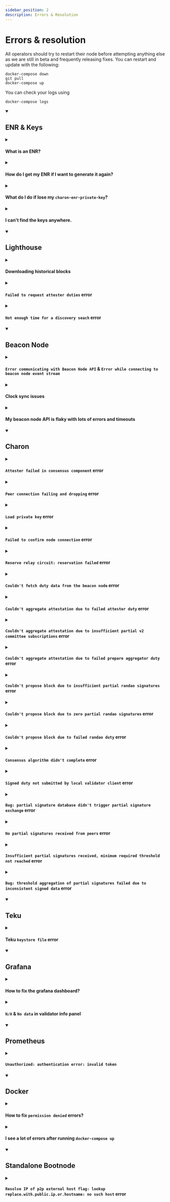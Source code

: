 ```yaml
---
sidebar_position: 2
description: Errors & Resolution 
---
```


# Errors & resolution
All operators should try to restart their node before attempting anything else as we are still in beta and frequently releasing fixes. You can restart and update with the following:
```
docker-compose down
git pull
docker-compose up
```
You can check your logs using
```
docker-compose logs
```

<details open>
<summary><h2>ENR & Keys</h2></summary>
<details>

<summary><h4>What is an ENR?</h4></summary>

An ENR is shorthand for an <a href="https://eips.ethereum.org/EIPS/eip-778">Ethereum Node Record</a>. It is a way to represent a node on a public network, with a reliable mechanism to update its information. 

At Obol we use ENRs to identify charon nodes to one another such that they can form clusters with the right charon nodes and not impostors.

ENRs have private keys they use to sign updates to the [data contained](https://enr-viewer.com/) in their ENR. This private key is by default found at `.charon/charon-enr-private-key`, and should be kept secure, and not checked into version control. An ENR looks something like this:

```
enr:-JG4QAgAOXjGFcTIkXBO30aUMzg2YSo1CYV0OH8Sf2s7zA2kFjVC9ZQ_jZZItdE8gA-tUXW-rWGDqEcoQkeJ98Pw7GaGAYFI7eoegmlkgnY0gmlwhCKNyGGJc2VjcDI1NmsxoQI6SQlzw3WGZ_VxFHLhawQFhCK8Aw7Z0zq8IABksuJEJIN0Y3CCPoODdWRwgj6E
```
</details>
<details>
<summary><h4>How do I get my ENR if I want to generate it again?</h4></summary>
<ul>
<li><code>cd</code> to the directory where your private keys are located (ex: <code>cd /path/to/charon/enr/private/key</code>)</li>
<li>Run <code>docker run --rm -v "$(pwd):/opt/charon" obolnetwork/charon:latest enr</code>. This prints the ENR on your screen.</li>
<li>Please note that this ENR is not the same as the one generated when you created it for the first time. This is because the process of generating ENRs includes the current timestamp.</li></ul>
</details>

<details>
    <summary><h4>What do I do if lose my <code>charon-enr-private-key</code>?</h4></summary>
<ul>
<li>For now, ENR rotation/replacement is not supported, it will be supported in a future release.</li>
<li>Therefore, it's advised to always keep a backup of your <code>private-key</code> in a secure location (ex: cloud storage, USB Flash drive etc.)</li></ul>
</details>

<details>
<summary><h4>I can't find the keys anywhere.</h4></summary>
<ul>
<li>The <code>charon-enr-private-key</code> is generated inside a hidden folder <code>.charon</code>.</li>
<li>To view it, run <code>ls -al</code> in your terminal.</li>
<li>You can then copy the key to your <code>~/Downloads</code> folder for easy access by running <code>cp .charon/charon-enr-private-key ~/Downloads</code>. This step maybe a bit different for windows.</li>
<li>Else, if you are on <code>macOS</code>, press <code>Cmd + Shift + . </code> to view the <code>.charon</code> folder in the finder application.</li></ul>
</details>
</details>

<details open>
<summary><h2>Lighthouse</h2></summary>
<details>
<summary><h4>Downloading historical blocks</h4></summary>
This means that Lighthouse is still syncing which will throw a lot of errors down the line. Wait for the sync before moving further.
</details>

<details>
<summary><h4><code>Failed to request attester duties</code> error</h4></summary>
Indicates there is something wrong with your lighthouse beacon node.

This might be because the request buffer is full as your node is never starting consensus since it never gets the duties.
</details>

<details>
<summary><h4><code>Not enough time for a discovery seach</code> error</h4></summary>
This could be linked to a internet connection being to slow or relying on a slow third-party service such as Infura.
</details>
</details>

<details open>
<summary><h2>Beacon Node</h2></summary>
<details>
<summary><h4><code>Error communicating with Beacon Node API</code> & <code>Error while connecting to beacon node event stream</code></h4></summary>
This is likely due to lighthouse not done syncing, wait and try again once synced.

Can also be linked to Teku keystore issue.
</details>

<details>
<summary><h4>Clock sync issues</h4></summary>
Either your clock server time is off, or you are talking to a remote beacon client that is super slow (this is why we advise against using services like infura).
</details>

<details>
<summary><h4>My beacon node API is flaky with lots of errors and timeouts</h4></summary>
A good quality beacon node API is critical to validator performance. It is always advised to run your own beacon node to ensure low latencies to boost validator performance. 

Using 3rd party services like Infura's beacon node API has significant disadvantages since the quality is often low. Requests often return 500s or timeout (Charon times out after 2s). This results in lots of warnings and errors and failed duties. 

We are working on an [issue](https://github.com/ObolNetwork/charon/issues/960) to mitigate against this, but running a local beacon node is still always preferred. We are not yet considering increasing the 2s timeout since that can have knock-on effects.
</details>

</details>

<details open>
<summary><h2>Charon</h2></summary>
<details>
<summary><h4><code>Attester failed in consensus component</code> error</h4></summary>
The required number of operators defined in your cluster-lock file is probably not online to sign successfully. Make sure all operators are running the latest version of charon.

To check if some peers are not online:

<code>docker logs charon-distributed-validator-node-charon-1 2>&1 | grep 'absent'</code>
</details>

<details>
<summary><h4><code>Peer connection failing and dropping</code> error</h4></summary>

Should be fixed in the latest version of Charon, upgrade and restart your node. Likely linked to Obol bootnode infrastructure. You can also try to [run your own bootnode](https://docs.obol.tech/docs/next/int/quickstart/group/quickstart-group-launchpad#self-host-a-bootnode).
</details>

<details>
<summary><h4><code>Load private key</code> error</h4></summary>
Make sure you have successfully run a DKG before running the node. The key should be created and placed in the right directory during the ceremony

Also, make sure you are working in the right directory: <code>charon-distributed-validator-node</code>
</details>

<details>
<summary><h4><code>Failed to confirm node connection</code> error</h4></summary>
Wait for Teku & Lighthouse sync to be complete.
</details>

<details>
    <summary>
        <h4>
        <code>Reserve relay circuit: reservation failed</code> error
        </h4>
    </summary>
    <code>RESERVATION_REFUSED</code> is returned by the bootnode libp2p relay when some maximum limit has been reached. 

    This is most often due to "maximum reservations per IP/peer". This is when your charon node is restarting or in some error loop and constantly attempting to create new relay reservations reaching the maximum. To fix this error, stop your charon node for 30mins before restarting it. This should allow the bootnode enough time to reset your ip/peer limits and should then allow new reservations.

    This could also be due to the bootnode being overloaded in general, so reaching a server wide "maximum connections" limit. This is an issue with bootnode scalability and we are working in a long term fix for this. If stopping your node for 30min doesn't solve <code>RESERVATION_REFUSED</code>, then it is a problem the Obol team needs to solve.
</details>

<details>
    <summary>
        <h4>
        <code>Couldn't fetch duty data from the beacon node</code> error
        </h4>
    </summary>
    <code>msgFetcher</code> indicates a duty failed in the fetcher component when it failed to fetch the required data from the beacon node API. This indicates a problem with the upstream beacon node.
</details>

<details>
    <summary>
        <h4>
        <code>Couldn't aggregate attestation due to failed attester duty</code> error
        </h4>
    </summary>
    <code>msgFetcherAggregatorNoAttData</code> indicates an attestation aggregation duty failed in the fetcher component since it couldn't fetch the prerequisite attestation data. This indicates the associated attestation duty failed to obtain a cluster agreed upon value.
</details>

<details>
    <summary>
        <h4>
        <code>Couldn't aggregate attestation due to insufficient partial v2 committee subscriptions</code> error
        </h4>
    </summary>
    <code>msgFetcherAggregatorZeroPrepares</code> indicates an attestation aggregation duty failed in the fetcher component since it couldn't fetch the prerequisite aggregated v2 committee subscription. This indicates the associated prepare aggregation duty failed due to no partial v2 committee subscription submitted by the cluster validator clients.
</details>

<details>
    <summary>
        <h4>
        <code>Couldn't aggregate attestation due to failed prepare aggregator duty</code> error
        </h4>
    </summary>
    <code>msgFetcherAggregatorFailedPrepare</code> indicates an attestation aggregation duty failed in the fetcher component since it couldn't fetch the prerequisite aggregated v2 committee subscription. This indicates the associated prepare aggregation duty failed.
</details>

<details>
    <summary>
        <h4>
        <code>Couldn't propose block due to insufficient partial randao signatures</code> error
        </h4>
    </summary>
    <code>msgFetcherProposerFewRandaos</code> indicates a block proposer duty failed in the fetcher component since it couldn't fetch the prerequisite aggregated RANDAO. This indicates the associated randao duty failed due to insufficient partial randao signatures submitted by the cluster validator clients.
</details>

<details>
    <summary>
        <h4>
        <code>Couldn't propose block due to zero partial randao signatures</code> error
        </h4>
    </summary>
    <code>msgFetcherProposerZeroRandaos</code> indicates a block proposer duty failed in the fetcher component since it couldn't fetch the prerequisite aggregated RANDAO. This indicates the associated randao duty failed due to no partial randao signatures submitted by the cluster validator clients.
</details>

<details>
    <summary>
        <h4>
        <code>Couldn't propose block due to failed randao duty</code> error
        </h4>
    </summary>
    <code>msgFetcherProposerZeroRandaos</code> indicates a block proposer duty failed in the fetcher component since it couldn't fetch the prerequisite aggregated RANDAO. This indicates the associated randao duty failed.
</details>

<details>
    <summary>
        <h4>
        <code>Consensus algorithm didn't complete</code> error
        </h4>
    </summary>
    <code>msgConsensus</code> indicates a duty failed in consensus component. This could indicate that insufficient honest peers participated in consensus or p2p network connection problems.
</details>

<details>
    <summary>
        <h4>
        <code>Signed duty not submitted by local validator client</code> error
        </h4>
    </summary>
    <code>msgValidatorAPI</code> indicates that partial signature were never submitted by the local validator client. This could indicate that the local validator client is offline, or has connection problems with charon, or has some other problem. See validator client logs for more details.
</details>

<details>
    <summary>
        <h4>
        <code>Bug: partial signature database didn't trigger partial signature exchange</code> error
        </h4>
    </summary>
    <code>msgParSigDBInternal</code> indicates a bug in the partial signature database as it is unexpected.
</details>

<details>
    <summary>
        <h4>
        <code>No partial signatures received from peers</code> error
        </h4>
    </summary>
    <code>msgParSigEx</code> indicates that no partial signature for the duty was received from any peer. This indicates all peers are offline or p2p network connection problems.
</details>

<details>
    <summary>
        <h4>
        <code>Insufficient partial signatures received, minimum required threshold not reached</code> error
        </h4>
    </summary>
    <code>msgParSigDBThreshold</code> indicates that insufficient partial signatures for the duty was received from peers. This indicates problems with peers or p2p network connection problems.
</details>

<details>
    <summary>
        <h4>
        <code>Bug: threshold aggregation of partial signatures failed due to inconsistent signed data</code> error
        </h4>
    </summary>
    <code>msgSigAgg</code> indicates that BLS threshold aggregation of sufficient partial signatures failed. This indicates inconsistent signed data. This indicates a bug in charon as it is unexpected.
</details>

</details>

<details open>
<summary><h2>Teku</h2></summary>
<details>
<summary><h4>Teku <code>keystore file</code> error</h4></summary>
Teku sometimes logs an error which looks like <code>Keystore file /opt/charon/validator_keys/keystore-0.json.lock already in use.</code>

This can be solved by deleting the file(s) ending with <code>.lock</code> in the folder <code>.charon/validator_keys</code>.

It is caused by an unsafe shut down of Teku (usually by double pressing `Ctrl+C` to shutdown containers faster).

</details>
</details>

<details open>
<summary><h2>Grafana</h2></summary>
<details>
<summary><h4>How to fix the grafana dashboard?</h4></summary>
Sometimes, grafana dashboard doesn't load any data first time around.You can solve this by following the steps below:
<ul>
<li>Click the Wheel Icon > Datasources</li>
<li>Click prometheus</li>
<li>Change the "Access" field from <code>Server (default)</code> to <code>Browser</code>. Press "Save & Test". It should fail.</li>
<li>Change the "Access" field back to <code>Server (default)</code> and press "Save & Test". You should be presented with a green success icon saying "Data source is working" and you can return to the dashboard page.</li>
</ul>
</details>

<details>
<summary><h4><code>N/A</code> & <code>No data</code> in validator info panel</h4></summary>
Can be linked to the <a href="https://github.com/ObolNetwork/charon-distributed-validator-node#teku-keystore-file-error">Teku Keystore issue</a>.
</details>
</details>

<details open>
<summary><h2>Prometheus</h2></summary>
<details>
<summary><h4><code>Unauthorized: authentication error: invalid token</code></h4></summary>
Get the monitoring token and following <a href="https://github.com/ObolNetwork/charon-distributed-validator-node#step-6-leader-adds-central-monitoring-token">Step 6 of the quickstart</a>. This is not mandatory and should not prevent the cluster from running. Only the cluster captain/leader should do this step and resolve this error.

Check <a href="https://discord.com/channels/849256203614945310/1003921582965674104/1005569855698768066">these instructions</a> from our Discord to get the monitoring token.
</details>

</details>

<details open>
<summary><h2>Docker</h2></summary>
<details>
<summary><h4>How to fix <code>permission denied</code> errors?</h4></summary>
Permission denied errors can come up in a variety of manners, particularly on Linux and WSL for Windows systems. In the interest of security, the charon docker image runs as a non-root user, and this user often does not have the permissions to write in the directory you have checked out the code to. This can be generally be fixed with some of the following:
<ul>
<li>Running docker commands with <code>sudo</code>, if you haven't <a href= "https://docs.docker.com/engine/install/linux-postinstall/">setup docker to be run as a non-root user</a>.</li>
<li>Changing the permissions of the <code>.charon</code> folder with the commands:</li>
<ul>
<li><code>mkdir .charon</code> (if it doesn't already exist)</li>
<li><code>sudo chmod -R 666 .charon</code></li>
</ul></ul>
</details>

<details>
<summary><h4>I see a lot of errors after running <code>docker-compose up</code></h4></summary>
It's because both geth and lighthouse start syncing and so there's connectivity issues among the containers. Simply let the containers run for a while. You won't observe frequent errors when geth finishes syncing. 

You can also add a second beacon node endpoint for something like infura by adding a comma separated API URL to the end of <code>CHARON_BEACON_NODE_ENDPOINTS</code> in the docker-compose(./docker-compose.yml#84).
</details>

</details>

<details open>
<summary><h2>Standalone Bootnode</h2></summary>
<details>
<summary><h4><code>Resolve IP of p2p external host flag: lookup replace.with.public.ip.or.hostname: no such host</code> error</h4></summary>
Replace <code>replace.with.public.ip.or.hostname</code> in the bootnode/docker-compose.yml with your real public IP or DNS hostname.
</details>

</details>
